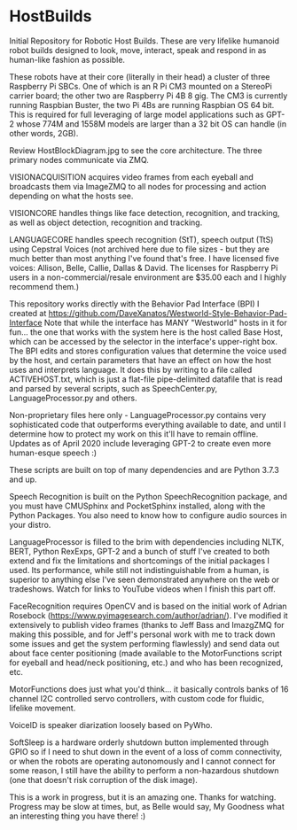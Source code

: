 # HostBuilds
Initial Repository for Robotic Host Builds.  These are very lifelike humanoid robot builds designed to look, move, interact, speak and respond in as human-like fashion as possible.

These robots have at their core (literally in their head) a cluster of three Raspberry Pi SBCs.  One of which is an R Pi CM3 mounted on a StereoPi carrier board; the other two are Raspberry Pi 4B 8 gig.  The CM3 is currently running Raspbian Buster, the two Pi 4Bs are running Raspbian OS 64 bit.  This is required for full leveraging of large model applications such as GPT-2 whose 774M and 1558M models are larger than a 32 bit OS can handle (in other words, 2GB).

Review HostBlockDiagram.jpg to see the core architecture.  The three primary nodes communicate via ZMQ.

VISIONACQUISITION acquires video frames from each eyeball and broadcasts them via ImageZMQ to all nodes for processing and action depending on what the hosts see.

VISIONCORE handles things like face detection, recognition, and tracking, as well as object detection, recognition and tracking.

LANGUAGECORE handles speech recognition (StT), speech output (TtS) using Cepstral Voices (not archived here due to file sizes - but they are much better than most anything I've found that's free.  I have licensed five voices: Allison, Belle, Callie, Dallas & David.  The licenses for Raspberry Pi users in a non-commercial/resale environment are $35.00 each and I highly recommend them.)

This repository works directly with the Behavior Pad Interface (BPI) I created at https://github.com/DaveXanatos/Westworld-Style-Behavior-Pad-Interface  Note that while the interface has MANY "Westworld" hosts in it for fun... the one that works with the system here is the host called Base Host, which can be accessed by the selector in the interface's upper-right box.  The BPI edits and stores configuration values that determine the voice used by the host, and certain parameters that have an effect on how the host uses and interprets language.  It does this by writing to a file called ACTIVEHOST.txt, which is just a flat-file pipe-delimited datafile that is read and parsed by several scripts, such as SpeechCenter.py, LanguageProcessor.py and others. 

Non-proprietary files here only - LanguageProcessor.py contains very sophisticated code that outperforms everything available to date, and until I determine how to protect my work on this it'll have to remain offline.  Updates as of April 2020 include leveraging GPT-2 to create even more human-esque speech :)

These scripts are built on top of many dependencies and are Python 3.7.3 and up.  

Speech Recognition is built on the Python SpeechRecognition package, and you must have CMUSphinx and PocketSphinx installed, along with the Python Packages.  You also need to know how to configure audio sources in your distro.

LanguageProcessor is filled to the brim with dependencies including NLTK, BERT, Python RexExps, GPT-2 and a bunch of stuff I've created to both extend and fix the limitations and shortcomings of the initial packages I used.  Its performance, while still not indistinguishable from a human, is superior to anything else I've seen demonstrated anywhere on the web or tradeshows.  Watch for links to YouTube videos when I finish this part off.

FaceRecognition requires OpenCV and is based on the initial work of Adrian Rosebock (https://www.pyimagesearch.com/author/adrian/).  I've modified it extensively to publish video frames (thanks to Jeff Bass and ImazgZMQ for making this possible, and for Jeff's personal work with me to track down some issues and get the system performing flawlessly) and send data out about face center positioning (made available to the MotorFunctions script for eyeball and head/neck positioning, etc.) and who has been recognized, etc.

MotorFunctions does just what you'd think... it basically controls banks of 16 channel I2C controlled servo controllers, with custom code for fluidic, lifelike movement.

VoiceID is speaker diarization loosely based on PyWho.

SoftSleep is a hardware orderly shutdown button implemented through GPIO so if I need to shut down in the event of a loss of comm connectivity, or when the robots are operating autonomously and I cannot connect for some reason, I still have the ability to perform a non-hazardous shutdown (one that doesn't risk corruption of the disk image).

This is a work in progress, but it is an amazing one.  Thanks for watching.  Progress may be slow at times, but, as Belle would say, My Goodness what an interesting thing you have there! :)

